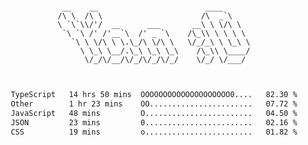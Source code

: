 <div align="center">
<pre><code>
 __    __                        ____      
/\ \  /\ \                      /\  _`\    
\ `\`\\/'/  __      ___       __\ \ \/\ \  
 `\ `\ /' /'__`\  /' _ `\    /\_\\ \ \ \ \ 
   `\ \ \/\ \ \.\_/\ \/\ \   \/_/_\ \ \_\ \
     \ \_\ \__/.\_\ \_\ \_\    /\_\\ \____/
      \/_/\/__/\/_/\/_/\/_/    \/_/ \/___/ 
                                           

</code></pre>

<!--START_SECTION:waka-->

```txt
TypeScript   14 hrs 50 mins  OOOOOOOOOOOOOOOOOOOO0....   82.30 %
Other        1 hr 23 mins    OO.......................   07.72 %
JavaScript   48 mins         O........................   04.50 %
JSON         23 mins         0........................   02.16 %
CSS          19 mins         o........................   01.82 %
```

<!--END_SECTION:waka-->
